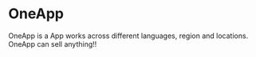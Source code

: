 # OneApp
OneApp is a App works across different languages, region and locations. OneApp can sell anything!! 
